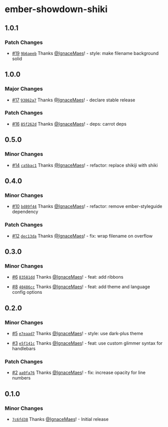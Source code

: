 # ember-showdown-shiki

## 1.0.1

### Patch Changes

- [#19](https://github.com/IgnaceMaes/ember-showdown-shiki/pull/19) [`9b6aeeb`](https://github.com/IgnaceMaes/ember-showdown-shiki/commit/9b6aeebab13a350d45cb6c5b96f12c4efc07ebc5) Thanks [@IgnaceMaes](https://github.com/IgnaceMaes)! - style: make filename background solid

## 1.0.0

### Major Changes

- [#17](https://github.com/IgnaceMaes/ember-showdown-shiki/pull/17) [`93862a7`](https://github.com/IgnaceMaes/ember-showdown-shiki/commit/93862a77232876b58b9ba805ca240990ec1591d5) Thanks [@IgnaceMaes](https://github.com/IgnaceMaes)! - declare stable release

### Patch Changes

- [#16](https://github.com/IgnaceMaes/ember-showdown-shiki/pull/16) [`85f262d`](https://github.com/IgnaceMaes/ember-showdown-shiki/commit/85f262de0b07d8b3dcb5714ab93d4909f2781673) Thanks [@IgnaceMaes](https://github.com/IgnaceMaes)! - deps: carrot deps

## 0.5.0

### Minor Changes

- [#14](https://github.com/IgnaceMaes/ember-showdown-shiki/pull/14) [`ca5bac1`](https://github.com/IgnaceMaes/ember-showdown-shiki/commit/ca5bac11db9b63e71c8fc601cf8c44570989205b) Thanks [@IgnaceMaes](https://github.com/IgnaceMaes)! - refactor: replace shikiji with shiki

## 0.4.0

### Minor Changes

- [#10](https://github.com/IgnaceMaes/ember-showdown-shiki/pull/10) [`bd89f44`](https://github.com/IgnaceMaes/ember-showdown-shiki/commit/bd89f4486b6b1d6ce11d9cafd7e0107a43a020df) Thanks [@IgnaceMaes](https://github.com/IgnaceMaes)! - refactor: remove ember-styleguide dependency

### Patch Changes

- [#12](https://github.com/IgnaceMaes/ember-showdown-shiki/pull/12) [`dec13da`](https://github.com/IgnaceMaes/ember-showdown-shiki/commit/dec13daa20b0e8917e0d935607f8c8457fcf3b85) Thanks [@IgnaceMaes](https://github.com/IgnaceMaes)! - fix: wrap filename on overflow

## 0.3.0

### Minor Changes

- [#6](https://github.com/IgnaceMaes/ember-showdown-shiki/pull/6) [`83581dd`](https://github.com/IgnaceMaes/ember-showdown-shiki/commit/83581dde5c0dd20d60e3badb1c51415535fab07e) Thanks [@IgnaceMaes](https://github.com/IgnaceMaes)! - feat: add ribbons

- [#8](https://github.com/IgnaceMaes/ember-showdown-shiki/pull/8) [`40486cc`](https://github.com/IgnaceMaes/ember-showdown-shiki/commit/40486ccf6f9a64afbd998a6cb421732827f6a628) Thanks [@IgnaceMaes](https://github.com/IgnaceMaes)! - feat: add theme and language config options

## 0.2.0

### Minor Changes

- [#5](https://github.com/IgnaceMaes/ember-showdown-shiki/pull/5) [`e7eaad7`](https://github.com/IgnaceMaes/ember-showdown-shiki/commit/e7eaad7c37d32cda1f61572629ad538f5eb9c9a7) Thanks [@IgnaceMaes](https://github.com/IgnaceMaes)! - style: use dark-plus theme

- [#3](https://github.com/IgnaceMaes/ember-showdown-shiki/pull/3) [`e5f141c`](https://github.com/IgnaceMaes/ember-showdown-shiki/commit/e5f141c628d51b2b6dc6d946407a5e9cecf164cd) Thanks [@IgnaceMaes](https://github.com/IgnaceMaes)! - feat: use custom glimmer syntax for handlebars

### Patch Changes

- [#2](https://github.com/IgnaceMaes/ember-showdown-shiki/pull/2) [`aa0fa76`](https://github.com/IgnaceMaes/ember-showdown-shiki/commit/aa0fa76cbe0d0ce778d0c1b75c48cbac821a00df) Thanks [@IgnaceMaes](https://github.com/IgnaceMaes)! - fix: increase opacity for line numbers

## 0.1.0

### Minor Changes

- [`7c6fd38`](https://github.com/IgnaceMaes/ember-showdown-shiki/commit/7c6fd386dc61a3163f8805e3a550dc932063491a) Thanks [@IgnaceMaes](https://github.com/IgnaceMaes)! - Initial release
